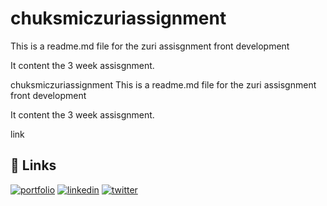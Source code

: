 
# chuksmiczuriassignment 

This is a readme.md file for the zuri assisgnment front development

It content the 3 week assisgnment.

chuksmiczuriassignment
This is a readme.md file for the zuri assisgnment front development

It content the 3 week assisgnment.

link
## 🔗 Links
[![portfolio](https://img.shields.io/badge/my_portfolio-000?style=for-the-badge&logo=ko-fi&logoColor=white)](https://katherineoelsner.com/)
[![linkedin](https://img.shields.io/badge/linkedin-0A66C2?style=for-the-badge&logo=linkedin&logoColor=white)](https://www.linkedin.com/)
[![twitter](https://img.shields.io/badge/twitter-1DA1F2?style=for-the-badge&logo=twitter&logoColor=white)](https://twitter.com/)

